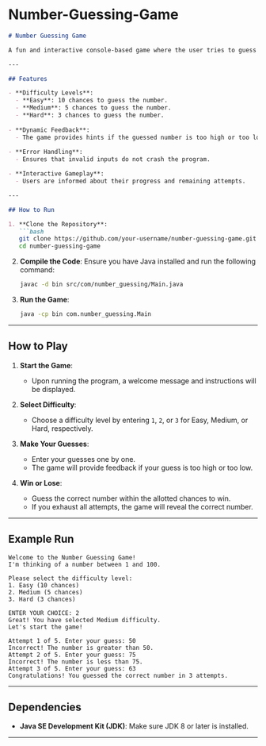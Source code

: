 # Number-Guessing-Game

```markdown
# Number Guessing Game

A fun and interactive console-based game where the user tries to guess a randomly generated number. The game offers three difficulty levels, each with a different number of chances to guess.

---

## Features

- **Difficulty Levels**:
  - **Easy**: 10 chances to guess the number.
  - **Medium**: 5 chances to guess the number.
  - **Hard**: 3 chances to guess the number.
  
- **Dynamic Feedback**:
  - The game provides hints if the guessed number is too high or too low.
  
- **Error Handling**:
  - Ensures that invalid inputs do not crash the program.

- **Interactive Gameplay**:
  - Users are informed about their progress and remaining attempts.

---

## How to Run

1. **Clone the Repository**:
   ```bash
   git clone https://github.com/your-username/number-guessing-game.git
   cd number-guessing-game
   ```

2. **Compile the Code**:
   Ensure you have Java installed and run the following command:
   ```bash
   javac -d bin src/com/number_guessing/Main.java
   ```

3. **Run the Game**:
   ```bash
   java -cp bin com.number_guessing.Main
   ```

---

## How to Play

1. **Start the Game**:
   - Upon running the program, a welcome message and instructions will be displayed.

2. **Select Difficulty**:
   - Choose a difficulty level by entering `1`, `2`, or `3` for Easy, Medium, or Hard, respectively.

3. **Make Your Guesses**:
   - Enter your guesses one by one.
   - The game will provide feedback if your guess is too high or too low.

4. **Win or Lose**:
   - Guess the correct number within the allotted chances to win.
   - If you exhaust all attempts, the game will reveal the correct number.

---

## Example Run

```plaintext
Welcome to the Number Guessing Game!
I'm thinking of a number between 1 and 100.

Please select the difficulty level:
1. Easy (10 chances)
2. Medium (5 chances)
3. Hard (3 chances)

ENTER YOUR CHOICE: 2
Great! You have selected Medium difficulty.
Let's start the game!

Attempt 1 of 5. Enter your guess: 50
Incorrect! The number is greater than 50.
Attempt 2 of 5. Enter your guess: 75
Incorrect! The number is less than 75.
Attempt 3 of 5. Enter your guess: 63
Congratulations! You guessed the correct number in 3 attempts.
```

---

## Dependencies

- **Java SE Development Kit (JDK)**: Make sure JDK 8 or later is installed.

---
